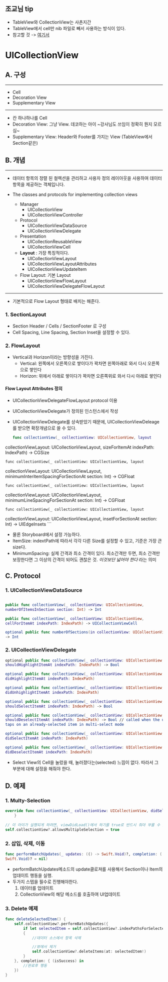 ## 조교님 tip

- TableView와 CollectionView는 사촌지간
- TableView에서 cell만 nib 파일로 빼서 사용하는 방식이 있다.
- 참고할 것 -> [여기서](https://github.com/fimuxd/iOS_Campus/tree/master/B_Programming%20Practice/Practice%20by%20Xcode%20Project/TableViewNibPractice)

# UICollectionView

## A. 구성

***

- Cell
- Decoration View
- Supplementary View

***

- 칸 하나하나를 Cell
- Decoration View: 그냥 View. 데코하는 아이 ~강사님도 쓰임이 정확히 뭔지 모르심~
- Supplementary View: Header와 Footer를 가지는 View (TableView에서 Section같은)

## B. 개념
***

- 데이터 항목의 정렬 된 컬렉션을 관리하고 사용자 정의 레이아웃을 사용하여 데이터 항목을 제공하는 객체입니다.

- The classes and protocols for implementing collection views
	- Manager
		-	UICollectionView
		-	UICollectionViewController
	- Protocol
		- UICollectionViewDataSource		- UICollectionViewDelegate	- Presentation		- UICollectionReusableView		- UICollectionViewCell
	- **Layout** : 가장 특징적이다.		- UICollectionViewLayout		- UICollectionViewLayoutAttributes		- UICollectionViewUpdateItem	- Flow Layout: 기본 Layout		- UICollectionViewFlowLayout		- UICollectionViewDelegateFlowLayout

***

- 기본적으로 Flow Layout 형태로 배치는 해준다.

### 1. SectionLayout

- Section Header / Cells / SectionFooter 로 구성
- Cell Spacing, Line Spacing, Section Inset을 설정할 수 있다.

### 2. FlowLayout	

- Vertical과 Horizon이라는 방향성을 가진다.
	- Vertical: 왼쪽에서 오른쪽으로 쌓이다가 꽉차면 왼쪽아래로 와서 다시 오른쪽으로 쌓인다
	- Horizon: 위에서 아래로 쌓이다가 꽉차면 오른쪽위로 와서 다시 아래로 쌓인다

#### Flow Layout Attributes 정의

- UICollectionViewDelegateFlowLayout protocol 이용- UICollectionViewDelegate가 정의된 인스턴스에서 작성
- UICollectionViewDelegate를 상속받았기 때문에, UICollectionViewDeleage를 받으면 확장개념으로 쓸 수 있다.

	```swift
	func collectionView(_ collectionView: UICollectionView, layoutcollectionViewLayout: UICollectionViewLayout, sizeForItemAt indexPath:IndexPath) -> CGSize	func collectionView(_ collectionView: UICollectionView, layoutcollectionViewLayout: UICollectionViewLayout,minimumInteritemSpacingForSectionAt section: Int) -> CGFloat 
		func collectionView(_ collectionView: UICollectionView, layoutcollectionViewLayout: UICollectionViewLayout,minimumLineSpacingForSectionAt section: Int) -> CGFloat	func collectionView(_ collectionView: UICollectionView, layoutcollectionViewLayout: UICollectionViewLayout, insetForSectionAtsection: Int) -> UIEdgeInsets
	```

- 물론 Storyboard에서 설정 가능하다. 
- ItemSize: indextPath에 따라서 각각 다른 Size를 설정할 수 있고, 기준은 가장 큰 size다.
- MinimumSpacing: 실제 간격과 최소 간격이 있다. 최소간격만 두면, 최소 간격만 보장한다면 그 이상의 간격이 되어도 괜찮은 것. *이것보단 넓어야 한다* 라는 의미

## C. Protocol

### 1. UICollectionViewDataSource

```swift

public func collectionView(_ collectionView: UICollectionView,numberOfItemsInSection section: Int) -> Intpublic func collectionView(_ collectionView: UICollectionView,cellForItemAt indexPath: IndexPath) -> UICollectionViewCelloptional public func numberOfSections(in collectionView: UICollectionView)-> Int

```

### 2. UICollectionViewDelegate

```swift
optional public func collectionView(_ collectionView: UICollectionView,shouldHighlightItemAt indexPath: IndexPath) -> Booloptional public func collectionView(_ collectionView: UICollectionView,didHighlightItemAt indexPath: IndexPath)optional public func collectionView(_ collectionView: UICollectionView,didUnhighlightItemAt indexPath: IndexPath)optional public func collectionView(_ collectionView: UICollectionView,shouldSelectItemAt indexPath: IndexPath) -> Booloptional public func collectionView(_ collectionView: UICollectionView,shouldDeselectItemAt indexPath: IndexPath) -> Bool // called when the usertaps on an already-selected item in multi-select modeoptional public func collectionView(_ collectionView: UICollectionView,didSelectItemAt indexPath: IndexPath)optional public func collectionView(_ collectionView: UICollectionView,didDeselectItemAt indexPath: IndexPath)
```

- Select View의 Cell을 눌렀을 때, 눌러졌다는(selected) 느낌이 없다. 따라서 그 부분에 대해 설정을 해줘야 한다.


## D. 예제

### 1. Multy-Selection

```swift
override func collectionView(_ collectionView: UICollectionView, didSelectItemAt indexPath: IndexPath) {
    }
    
// 이 아이가 실행되게 하려면, viewDidLoad()에서 하기를 true로 반드시 줘야 부를 수 있다.
self.collectionView?.allowsMultipleSelection = true

```

### 2. 삽입, 삭제, 이동

```swift
func performBatchUpdates(_ updates: (() -> Swift.Void)?, completion: ((Bool) ->Swift.Void)? = nil)
```

- performBatchUpdates메소드의 update클로져를 사용해서 Section이나 Item의 업데이트 행동을 실행.- 두가지 스텝을 필수로 진행해야한다.	1. 데이터를 업데이트	2. CollectionView의 해당 메소드를 호출하여 UI업데이트

### 3. Delete 예제

```swift
func deleteSelectedItem() {	self.collectionView?.performBatchUpdates({		if let selectedItem = self.collectionView?.indexPathsForSelectedItems		{			//데이터 소스에서 항목 삭제			//뷰에서 제거			self.collectionView?.deleteItems(at: selectedItem!)		}	}, completion: { (isSuccess) in		//완료후 행동	})}
```
